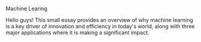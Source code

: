 Machine Learing

Hello guys!
This small essay provides an overview of why machine learning is a key driver of innovation and efficiency in today's world, along with three major applications where it is making a significant impact.
 
